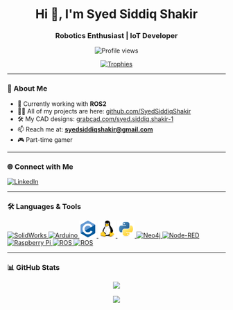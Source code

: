 <h1 align="center">Hi 👋, I'm Syed Siddiq Shakir</h1>
<h3 align="center">Robotics Enthusiast | IoT Developer</h3>

<p align="center">
  <img src="https://komarev.com/ghpvc/?username=SyedSiddiqShakir&label=Profile%20views&color=cc0000&style=flat" alt="Profile views"/>
</p>

<p align="center">
  <a href="https://github.com/ryo-ma/github-profile-trophy">
    <img src="https://github-profile-trophy.vercel.app/?username=SyedSiddiqShakir&theme=darkhub&margin-w=10" alt="Trophies"/>
  </a>
</p>

---

### 🚀 About Me

- 🌱 Currently working with **ROS2**
- 👨‍💻 All of my projects are here: [github.com/SyedSiddiqShakir](https://github.com/SyedSiddiqShakir)
- 🛠 My CAD designs: [grabcad.com/syed.siddiq.shakir-1](https://grabcad.com/syed.siddiq.shakir-1)
- 📫 Reach me at: **syedsiddiqshakir@gmail.com**
- 🎮 Part-time gamer

---

### 🌐 Connect with Me

<p align="left">
  <a href="https://linkedin.com/in/syedsiddiqshakir" target="_blank">
    <img src="https://raw.githubusercontent.com/rahuldkjain/github-profile-readme-generator/master/src/images/icons/Social/linked-in-alt.svg" alt="LinkedIn" width="30" height="30"/>
  </a>
</p>

---

### 🛠 Languages & Tools

<p align="left">
  <a href="https://www.solidworks.com" target="_blank">
    <img src="https://img.icons8.com/?size=256&id=62397&format=png" alt="SolidWorks" width="40" height="40"/>
  </a>
  <a href="https://www.arduino.cc/" target="_blank">
    <img src="https://cdn.worldvectorlogo.com/logos/arduino-1.svg" alt="Arduino" width="40" height="40"/>
  </a>
  <a href="https://www.cprogramming.com/" target="_blank">
    <img src="https://raw.githubusercontent.com/devicons/devicon/master/icons/c/c-original.svg" alt="C" width="40" height="40"/>
  </a>
  <a href="https://www.linux.org/" target="_blank">
    <img src="https://raw.githubusercontent.com/devicons/devicon/master/icons/linux/linux-original.svg" alt="Linux" width="40" height="40"/>
  </a>
  <a href="https://www.python.org" target="_blank">
    <img src="https://raw.githubusercontent.com/devicons/devicon/master/icons/python/python-original.svg" alt="Python" width="40" height="40"/>
  </a>
  <a href="https://neo4j.com/" target="_blank">
    <img src="https://encrypted-tbn0.gstatic.com/images?q=tbn:ANd9GcTmOZuTqPb6LhxyTyEUio8xxNxspa0gm-NncQ&s" alt="Neo4j" width="40" height="40"/>
  </a>
  <a href="https://nodered.org" target="_blank">
    <img src="https://nodered.org/about/resources/media/node-red-icon-2.png" alt="Node-RED" width="40" height="40"/>
  <a href="https://www.raspberrypi.com/" target="_blank"> 
    <img src="https://upload.wikimedia.org/wikipedia/de/thumb/c/cb/Raspberry_Pi_Logo.svg/570px-Raspberry_Pi_Logo.svg.png" alt="Raspberry Pi" width="40" height="40"/> 
  </a>
    </a>
  <a href="https://www.mysql.com/" target="_blank"> 
    <img src="https://symbols.getvecta.com/stencil_28/61_sql-database-generic.90b41636a8.svg" alt="ROS" width="40" height="40"/> 
  </a>
  <a href="https://www.ros.org/" target="_blank"> 
    <img src="https://miro.medium.com/v2/resize:fit:1024/0*WirAlt8hw1rC3ITU.png" alt="ROS" width="138" height="40"/> 
  </a>
</p>

---

### 📊 GitHub Stats

<p align="center">
  <img src="https://github-readme-stats-sigma-five.vercel.app/api?username=SyedSiddiqShakir&hide=prs&count_private=true&show_icons=true&theme=great-gatsby&hide_border=true" />
</p>

<p align="center">
  <img src="https://github-readme-stats-sigma-five.vercel.app/api/top-langs/?username=SyedSiddiqShakir&layout=compact&theme=great-gatsby&hide_border=true" />
</p>

